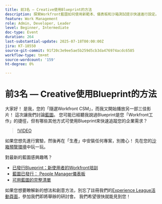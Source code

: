 ```yaml
---
title: 前3名 — Creative使用Blueprint的方法
description: 探索Workfront藍圖如何使用新範本、儀表板和沙箱測試提示快速進行設定。
feature: Work Management
role: Admin, Developer, Leader
level: Beginner, Intermediate
doc-type: Event
duration: 264
last-substantial-update: 2025-07-18T00:00:00Z
jira: KT-18550
source-git-commit: 91f20c3e9ee5ae5b259d5cb3da476974acdc6585
workflow-type: tm+mt
source-wordcount: '159'
ht-degree: 0%

---
```



# 前3名 — Creative使用Blueprint的方法

大家好！ 是我，您的「隨選Workfront CSM」，而我又開始播放另一部三佳影片！  這次讓我們討論[藍圖](https://experienceleague.adobe.com/zh-hant/docs/workfront/using/administration-and-setup/blueprints/blueprints-overview)。 您可能已經聽我說過Blueprint是您「Workfront工作」的捷徑，但有哪些其他方式可使用Blueprint來快速追蹤您的企業需求？

>[!VIDEO](https://video.tv.adobe.com/v/3465324/?learn=on&enablevpops&captions=chi_hant)

如果您想先進行實驗，然後再在「生產」中安裝任何專案，別擔心！  先在您的[沙箱預覽環境](https://experienceleague.adobe.com/zh-hant/docs/workfront/using/administration-and-setup/set-up-wf/testing-environments/wf-preview-sandbox-environment)中玩一玩。

對最新的藍圖感興趣嗎？

* [已發行Blueprint：新使用者的Workfront培訓](https://experienceleaguecommunities.adobe.com/t5/workfront-blogs/blueprint-released-workfront-training-for-new-users/ba-p/739734)
* [藍圖已發行： People Manager儀表板](https://experienceleaguecommunities.adobe.com/t5/workfront-discussions/blueprint-released-people-manager-dashboard/m-p/687545#M3247)
* [可用藍圖的完整清單](https://experienceleague.adobe.com/zh-hant/docs/workfront/using/administration-and-setup/blueprints/list-of-available-blueprints)

如果您想要瞭解新的想法和創意方法，別忘了註冊我們的[Experience League活動頁面](https://experienceleague.adobe.com/zh-hant/events?filters=Workfront)，參加我們即將舉辦的研討會。 我們希望很快就能見到您！
